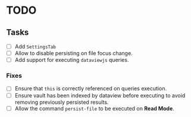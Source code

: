 # TODO

## Tasks

- [ ] Add `SettingsTab`
- [ ] Allow to disable persisting on file focus change.
- [ ] Add support for executing `dataviewjs` queries.

### Fixes

- [ ] Ensure that `this` is correctly referenced on queries execution.
- [ ] Ensure vault has been indexed by dataview before executing to avoid removing previously persisted results.
- [ ] Allow the command `persist-file` to be executed on **Read Mode**.
